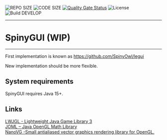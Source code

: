 ![REPO SIZE](https://img.shields.io/github/repo-size/SpinyOwl/SpinyGUI.svg)
![CODE SIZE](https://img.shields.io/github/languages/code-size/SpinyOwl/SpinyGUI.svg)
[![Quality Gate Status](https://sonarcloud.io/api/project_badges/measure?project=SpinyOwl_SpinyGUI&metric=alert_status)](https://sonarcloud.io/dashboard?id=SpinyOwl_SpinyGUI)
![License](https://img.shields.io/github/license/SpinyOwl/SpinyGUI.svg)  
![Build DEVELOP](https://github.com/SpinyOwl/SpinyGUI/workflows/Build%20DEVELOP/badge.svg)

---
# SpinyGUI (WIP)
---
First implementation is known as https://github.com/SpinyOwl/legui

New implementation should be more flexible.

## System requirements

SpinyGUI requires Java 15+.

## Links

[LWJGL - Lightweight Java Game Library 3](https://github.com/LWJGL/lwjgl3)  
[JOML – Java OpenGL Math Library](https://github.com/JOML-CI/JOML)  
[NanoVG -Small antialiased vector graphics rendering library for OpenGL.](https://github.com/memononen/nanovg) 
